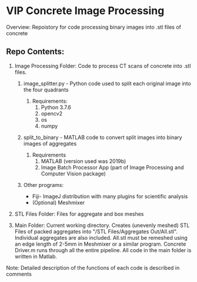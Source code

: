 <h1> VIP Concrete Image Processing </h1>

Overview: Repoistory for code processing binary images into .stl files of concrete

<h2> Repo Contents: </h2>

1. Image Processing Folder: Code to process CT scans of concrete into .stl files.
    1. image_splitter.py - Python code used to split each original image into the four quadrants
        1. Requirements:
            1. Python 3.7.6
            2. opencv2
            3. os
            4. numpy

    2. split_to_binary - MATLAB code to convert split images into binary images of aggregates
        1. Requirements
            1. MATLAB (version used was 2019b)
            2. Image Batch Processor App (part of Image Processing and Computer Vision package)
    3. Other programs:
        + Fiji- ImageJ distribution with many plugins for scientific analysis
        + (Optional) Meshmixer

2. STL Files Folder: Files for aggregate and box meshes

3. Main Folder: Current working directory. Creates (unevenly meshed) STL Files of packed aggregates into "/STL Files/Aggregates Out/All.stl". Individual aggregates are also included. All.stl must be remeshed using an edge length of 2-5mm in Meshmixer or a similar program. Concrete Driver.m runs through all the entire pipeline. All code in the main folder is written in Matlab.
    

Note: Detailed description of the functions of each code is described in comments
